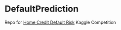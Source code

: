 # DefaultPrediction
Repo for [Home Credit Default Risk](https://www.kaggle.com/c/home-credit-default-risk) Kaggle Competition

